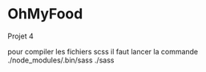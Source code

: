 # OhMyFood
Projet 4


pour compiler les fichiers scss il faut lancer la commande
./node_modules/.bin/sass ./sass 
